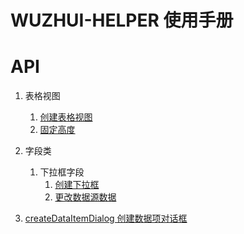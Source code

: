 # WUZHUI-HELPER 使用手册

# API

1. 表格视图

   1. [创建表格视图](#grid-view/index)
   1. [固定高度](#grid-view/header-pin)

1. 字段类

   1. 下拉框字段
      1. [创建下拉框](#fields/dropdown/create)
      2. [更改数据源数据](#fields/dropdown/data-source)

1. [createDataItemDialog 创建数据项对话框](#create-data-item-dialog/index)
